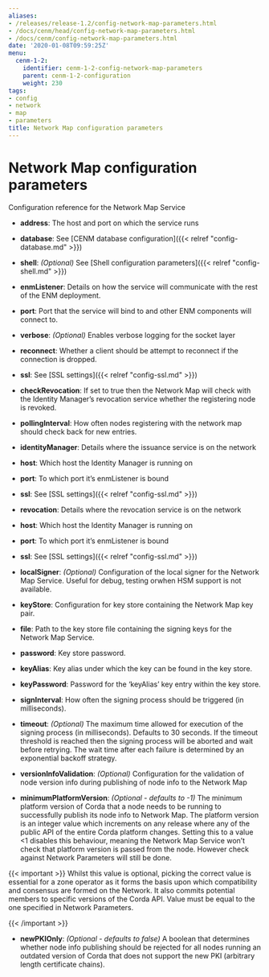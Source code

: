 ```yaml
---
aliases:
- /releases/release-1.2/config-network-map-parameters.html
- /docs/cenm/head/config-network-map-parameters.html
- /docs/cenm/config-network-map-parameters.html
date: '2020-01-08T09:59:25Z'
menu:
  cenm-1-2:
    identifier: cenm-1-2-config-network-map-parameters
    parent: cenm-1-2-configuration
    weight: 230
tags:
- config
- network
- map
- parameters
title: Network Map configuration parameters
---
```



# Network Map configuration parameters

Configuration reference for the Network Map Service


* **address**:
The host and port on which the service runs


* **database**:
See [CENM database configuration]({{< relref "config-database.md" >}})


* **shell**:
*(Optional)*  See [Shell configuration parameters]({{< relref "config-shell.md" >}})


* **enmListener**:
Details on how the service will communicate with the rest of the ENM deployment.


* **port**:
Port that the service will bind to and other ENM components will connect to.


* **verbose**:
*(Optional)* Enables verbose logging for the socket layer


* **reconnect**:
Whether a client should be attempt to reconnect if the connection is dropped.


* **ssl**:
See [SSL settings]({{< relref "config-ssl.md" >}})




* **checkRevocation**:
If set to true then the Network Map will check with the Identity Manager’s revocation
service whether the registering node is revoked.


* **pollingInterval**:
How often nodes registering with the network map should check back for new entries.


* **identityManager**:
Details where the issuance service is on the network


* **host**:
Which host  the Identity Manager is running on


* **port**:
To which port it’s enmListener is bound


* **ssl**:
See [SSL settings]({{< relref "config-ssl.md" >}})




* **revocation**:
Details where the revocation service is on the network


* **host**:
Which host  the Identity Manager is running on


* **port**:
To which port it’s enmListener is bound


* **ssl**:
See [SSL settings]({{< relref "config-ssl.md" >}})




* **localSigner**:
*(Optional)* Configuration of the local signer for the Network Map Service. Useful for debug, testing orwhen HSM support is not available.
* **keyStore**:
Configuration for key store containing the Network Map key pair.


* **file**:
Path to the key store file containing the signing keys for the Network Map Service.


* **password**:
Key store password.




* **keyAlias**:
Key alias under which the key can be found in the key store.


* **keyPassword**:
Password for the ‘keyAlias’ key entry within the key store.


* **signInterval**:
How often the signing process should be triggered (in milliseconds).


* **timeout**:
*(Optional)* The maximum time allowed for execution of the signing process (in milliseconds). Defaults
to 30 seconds. If the timeout threshold is reached then the signing process will be aborted and wait
before retrying. The wait time after each failure is determined by an exponential backoff strategy.




* **versionInfoValidation**:
*(Optional)* Configuration for the validation of node version info during publishing of node info to the Network Map


* **minimumPlatformVersion**:
*(Optional - defaults to -1)* The minimum platform version of Corda that a node needs
to be running to successfully publish its node info to Network Map. The platform
version is an integer value which increments on any release where any of the
public API of the entire Corda platform changes. Setting this to a value <1
disables this behaviour, meaning the Network Map Service won’t check that
platform version is passed from the node. However check against Network Parameters
will still be done.


{{< important >}}
Whilst this value is optional, picking the correct value is essential
for a zone operator as it forms the basis upon which compatibility and consensus
are formed on the Network. It also commits potential members to specific versions
of the Corda API. Value must be equal to the one specified in Network Parameters.


{{< /important >}}


* **newPKIOnly**:
*(Optional - defaults to false)* A boolean that determines whether node info publishing should be rejected for all nodes running an outdated
version of Corda that does not support the new PKI (arbitrary length certificate chains).
